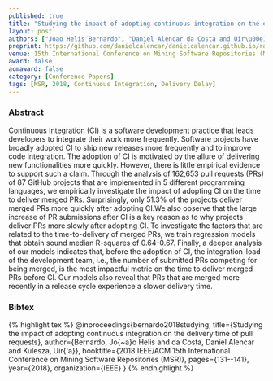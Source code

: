 ```yaml
---
published: true
title: "Studying the impact of adopting continuous integration on the delivery time of pull requests"
layout: post
authors: ["Joao Helis Bernardo", "Daniel Alencar da Costa and Uir\u00e1 Kulesza}"]
preprint: https://github.com/danielcalencar/danielcalencar.github.io/raw/master/papers/Joao_MSR18.pdf 
venue: 15th International Conference on Mining Software Repositories (MSR) 
award: false
acmaward: false
category: [Conference Papers]
tags: [MSR, 2018, Continuous Integration, Delivery Delay]
---   
```


### Abstract 

Continuous Integration (CI) is a software development practice that leads
developers to integrate their work more frequently. Software projects have
broadly adopted CI to ship new releases more frequently and to improve code
integration. The adoption of CI is motivated by the allure of delivering new
functionalities more quickly. However, there is little empirical evidence to
support such a claim. Through the analysis of 162,653 pull requests (PRs) of 87
GitHub projects that are implemented in 5 different programming languages, we
empirically investigate the impact of adopting CI on the time to deliver merged
PRs. Surprisingly, only 51.3% of the projects deliver merged PRs more quickly
after adopting CI.We also observe that the large increase of PR submissions
after CI is a key reason as to why projects deliver PRs more slowly after
adopting CI. To investigate the factors that are related to the
time-to-delivery of merged PRs, we train regression models that obtain sound
median R-squares of 0.64-0.67. Finally, a deeper analysis of our models
indicates that, before the adoption of CI, the integration-load of the
development team, i.e., the number of submitted PRs competing for being merged,
is the most impactful metric on the time to deliver merged PRs before CI. Our
models also reveal that PRs that are merged more recently in a release cycle
experience a slower delivery time.

### Bibtex 

{% highlight tex %}
@inproceedings{bernardo2018studying,
  title={Studying the impact of adopting continuous integration on the delivery time of pull requests},
  author={Bernardo, Jo{\~a}o Helis and da Costa, Daniel Alencar and Kulesza, Uir{\'a}},
  booktitle={2018 IEEE/ACM 15th International Conference on Mining Software Repositories (MSR)},
  pages={131--141},
  year={2018},
  organization={IEEE}
}
{% endhighlight %}


